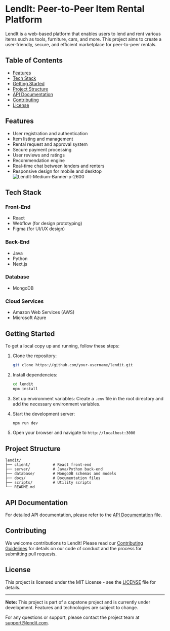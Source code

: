 # LendIt: Peer-to-Peer Item Rental Platform

LendIt is a web-based platform that enables users to lend and rent various items such as tools, furniture, cars, and more. This project aims to create a user-friendly, secure, and efficient marketplace for peer-to-peer rentals.

## Table of Contents

- [Features](#features)
- [Tech Stack](#tech-stack)
- [Getting Started](#getting-started)
- [Project Structure](#project-structure)
- [API Documentation](#api-documentation)
- [Contributing](#contributing)
- [License](#license)

## Features

- User registration and authentication
- Item listing and management
- Rental request and approval system
- Secure payment processing
- User reviews and ratings
- Recommendation engine
- Real-time chat between lenders and renters
- Responsive design for mobile and desktop
![LendIt-Medium-Banner-p-2600](https://github.com/user-attachments/assets/c614dc88-ae3d-44c5-88a9-2afc215dfe1a)

## Tech Stack

### Front-End
- React
- Webflow (for design prototyping)
- Figma (for UI/UX design)

### Back-End
- Java
- Python
- Next.js

### Database
- MongoDB

### Cloud Services
- Amazon Web Services (AWS)
- Microsoft Azure

## Getting Started

To get a local copy up and running, follow these steps:

1. Clone the repository:
   ```bash
   git clone https://github.com/your-username/lendit.git
   ```

2. Install dependencies:
   ```bash
   cd lendit
   npm install
   ```

3. Set up environment variables:
   Create a `.env` file in the root directory and add the necessary environment variables.

4. Start the development server:
   ```bash
   npm run dev
   ```

5. Open your browser and navigate to `http://localhost:3000`

## Project Structure

```
lendit/
├── client/          # React front-end
├── server/          # Java/Python back-end
├── database/        # MongoDB schemas and models
├── docs/            # Documentation files
├── scripts/         # Utility scripts
└── README.md
```

## API Documentation

For detailed API documentation, please refer to the [API Documentation](docs/api.md) file.

## Contributing

We welcome contributions to LendIt! Please read our [Contributing Guidelines](CONTRIBUTING.md) for details on our code of conduct and the process for submitting pull requests.

## License

This project is licensed under the MIT License - see the [LICENSE](LICENSE) file for details.

---

**Note:** This project is part of a capstone project and is currently under development. Features and technologies are subject to change.

For any questions or support, please contact the project team at [support@lendit.com](mailto:support@lendit.com).
